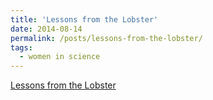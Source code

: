 ```yaml
---
title: 'Lessons from the Lobster'
date: 2014-08-14
permalink: /posts/lessons-from-the-lobster/
tags:
  - women in science
---
```

[Lessons from the Lobster]("https://www.amazon.com/Lessons-Lobster-Marders-Neuroscience-Press-ebook/dp/B07DK1Q71Z")
